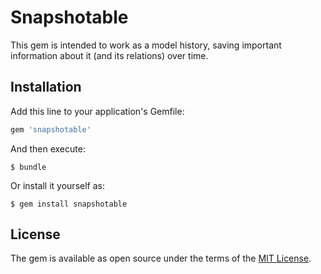 
# Snapshotable

This gem is intended to work as a model history, saving important information about it (and its relations) over time.

## Installation

Add this line to your application's Gemfile:

```ruby
gem 'snapshotable'
```

And then execute:

    $ bundle

Or install it yourself as:

    $ gem install snapshotable

## License

The gem is available as open source under the terms of the [MIT License](https://opensource.org/licenses/MIT).